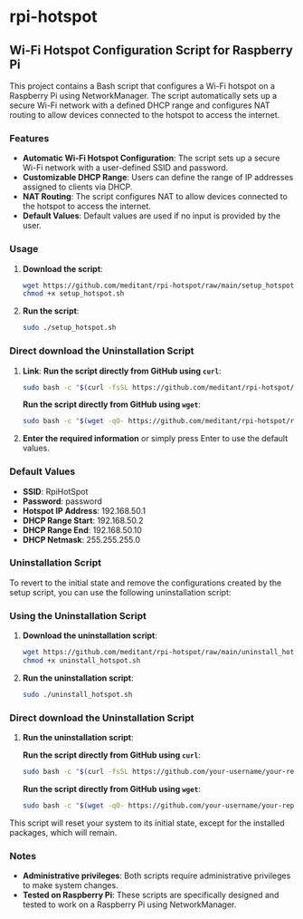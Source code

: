 # rpi-hotspot
## Wi-Fi Hotspot Configuration Script for Raspberry Pi

This project contains a Bash script that configures a Wi-Fi hotspot on a Raspberry Pi using NetworkManager. The script automatically sets up a secure Wi-Fi network with a defined DHCP range and configures NAT routing to allow devices connected to the hotspot to access the internet.

### Features

- **Automatic Wi-Fi Hotspot Configuration**: The script sets up a secure Wi-Fi network with a user-defined SSID and password.
- **Customizable DHCP Range**: Users can define the range of IP addresses assigned to clients via DHCP.
- **NAT Routing**: The script configures NAT to allow devices connected to the hotspot to access the internet.
- **Default Values**: Default values are used if no input is provided by the user.

### Usage

1. **Download the script**:
    ```bash
    wget https://github.com/meditant/rpi-hotspot/raw/main/setup_hotspot.sh
    chmod +x setup_hotspot.sh
    ```
2. **Run the script**:
    ```bash
    sudo ./setup_hotspot.sh
    ```
### Direct download the Uninstallation Script
1. **Link**:
     **Run the script directly from GitHub using `curl`**:
    ```bash
    sudo bash -c "$(curl -fsSL https://github.com/meditant/rpi-hotspot/raw/main/setup_hotspot.sh)"
    ```
   **Run the script directly from GitHub using `wget`**:
    ```bash
    sudo bash -c "$(wget -qO- https://github.com/meditant/rpi-hotspot/raw/main/setup_hotspot.sh)"
    ```

4. **Enter the required information** or simply press Enter to use the default values.

### Default Values

- **SSID**: RpiHotSpot
- **Password**: password
- **Hotspot IP Address**: 192.168.50.1
- **DHCP Range Start**: 192.168.50.2
- **DHCP Range End**: 192.168.50.10
- **DHCP Netmask**: 255.255.255.0

### Uninstallation Script

To revert to the initial state and remove the configurations created by the setup script, you can use the following uninstallation script:

### Using the Uninstallation Script

1. **Download the uninstallation script**:
    ```bash
    wget https://github.com/meditant/rpi-hotspot/raw/main/uninstall_hotspot.sh
    chmod +x uninstall_hotspot.sh
    ```
2. **Run the uninstallation script**:
    ```bash
    sudo ./uninstall_hotspot.sh
    ```
### Direct download the Uninstallation Script

1. **Run the uninstallation script**:
       
   **Run the script directly from GitHub using `curl`**:
    ```bash
    sudo bash -c "$(curl -fsSL https://github.com/your-username/your-repo/raw/main/uninstall_hotspot.sh)
    ```
   **Run the script directly from GitHub using `wget`**:
    ```bash
    sudo bash -c "$(wget -qO- https://github.com/your-username/your-repo/raw/main/uninstall_hotspot.sh)
    ```

This script will reset your system to its initial state, except for the installed packages, which will remain.

### Notes

- **Administrative privileges**: Both scripts require administrative privileges to make system changes.
- **Tested on Raspberry Pi**: These scripts are specifically designed and tested to work on a Raspberry Pi using NetworkManager.

